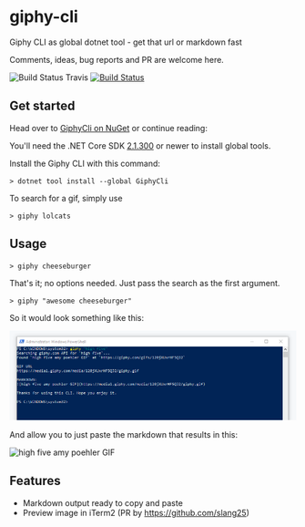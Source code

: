 # giphy-cli
Giphy CLI as global dotnet tool - get that url or markdown fast

Comments, ideas, bug reports and PR are welcome here.

![Build Status Travis](https://travis-ci.com/DavidDeSloovere/giphy-cli.svg?branch=master)
[![Build Status](https://dev.azure.com/daviddesloovere/giphy-cli/_apis/build/status/DavidDeSloovere.giphy-cli)](https://dev.azure.com/daviddesloovere/giphy-cli/_build/latest?definitionId=1)


## Get started

Head over to [GiphyCli on NuGet](https://www.nuget.org/packages/GiphyCli) or continue reading:


You'll need the .NET Core SDK [2.1.300](https://www.microsoft.com/net/download) or newer to install global tools.

Install the Giphy CLI with this command:

```
> dotnet tool install --global GiphyCli
```

To search for a gif, simply use

```
> giphy lolcats
```

## Usage

```
> giphy cheeseburger
```

That's it; no options needed. Just pass the search as the first argument.

```
> giphy "awesome cheeseburger"
```

So it would look something like this:

![Screenshot Giphy CLI](README-screenshot.png)

And allow you to just paste the markdown that results in this:

![high five amy poehler GIF](https://media1.giphy.com/media/120jXUxrHF5QJ2/giphy.gif)

## Features

- Markdown output ready to copy and paste
- Preview image in iTerm2 (PR by https://github.com/slang25) 
